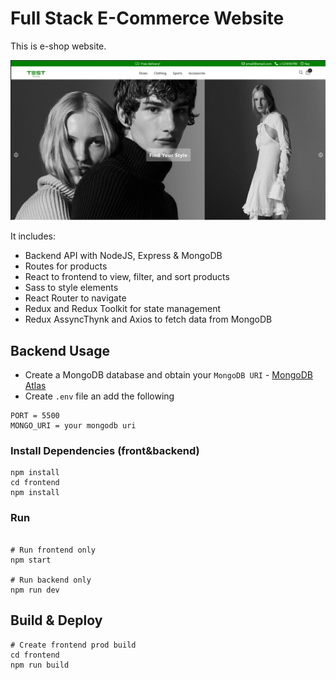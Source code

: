# Full Stack E-Commerce Website

This is e-shop website. 

<img src="./front-end/public/images/shop.jpg" />

It includes:
- Backend API with NodeJS, Express & MongoDB
- Routes for products
- React to frontend to view, filter, and sort products
- Sass to style elements
- React Router to navigate
- Redux and Redux Toolkit for state management
- Redux AssyncThynk and Axios to fetch data from MongoDB

## Backend Usage

- Create a MongoDB database and obtain your `MongoDB URI` - [MongoDB Atlas](https://www.mongodb.com/cloud/atlas/register)
- Create `.env` file an add the following

```
PORT = 5500
MONGO_URI = your mongodb uri
```
### Install Dependencies (front&backend)

```
npm install
cd frontend
npm install
```

### Run

```

# Run frontend only
npm start

# Run backend only
npm run dev
```

## Build & Deploy

```
# Create frontend prod build
cd frontend
npm run build
```
